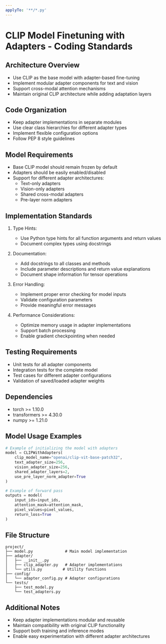 ```yaml
---
applyTo: '**/*.py'
---
```


# CLIP Model Finetuning with Adapters - Coding Standards

## Architecture Overview
- Use CLIP as the base model with adapter-based fine-tuning
- Implement modular adapter components for text and vision
- Support cross-modal attention mechanisms
- Maintain original CLIP architecture while adding adaptation layers

## Code Organization
- Keep adapter implementations in separate modules
- Use clear class hierarchies for different adapter types
- Implement flexible configuration options
- Follow PEP 8 style guidelines

## Model Requirements
- Base CLIP model should remain frozen by default
- Adapters should be easily enabled/disabled
- Support for different adapter architectures:
  - Text-only adapters
  - Vision-only adapters
  - Shared cross-modal adapters
  - Pre-layer norm adapters

## Implementation Standards
1. Type Hints:
   - Use Python type hints for all function arguments and return values
   - Document complex types using docstrings

2. Documentation:
   - Add docstrings to all classes and methods
   - Include parameter descriptions and return value explanations
   - Document shape information for tensor operations

3. Error Handling:
   - Implement proper error checking for model inputs
   - Validate configuration parameters
   - Provide meaningful error messages

4. Performance Considerations:
   - Optimize memory usage in adapter implementations
   - Support batch processing
   - Enable gradient checkpointing when needed

## Testing Requirements
- Unit tests for all adapter components
- Integration tests for the complete model
- Test cases for different adapter configurations
- Validation of saved/loaded adapter weights

## Dependencies
- torch >= 1.10.0
- transformers >= 4.30.0
- numpy >= 1.21.0

## Model Usage Examples
```python
# Example of initializing the model with adapters
model = CLIPWithAdapters(
    clip_model_name="openai/clip-vit-base-patch32",
    text_adapter_size=256,
    vision_adapter_size=256,
    shared_adapter_layers=2,
    use_pre_layer_norm_adapter=True
)

# Example of forward pass
outputs = model(
    input_ids=input_ids,
    attention_mask=attention_mask,
    pixel_values=pixel_values,
    return_loss=True
)
```

## File Structure
```
project/
├── model.py              # Main model implementation
├── adapter/
│   ├── __init__.py
│   ├── clip_adapter.py   # Adapter implementations
│   └── utils.py         # Utility functions
├── config/
│   └── adapter_config.py # Adapter configurations
└── tests/
    ├── test_model.py
    └── test_adapters.py
```

## Additional Notes
- Keep adapter implementations modular and reusable
- Maintain compatibility with original CLIP functionality
- Support both training and inference modes
- Enable easy experimentation with different adapter architectures